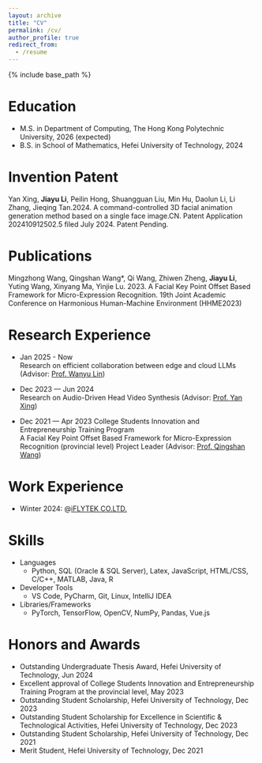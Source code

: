 ```yaml
---
layout: archive
title: "CV"
permalink: /cv/
author_profile: true
redirect_from:
  - /resume
---
```


{% include base_path %}

Education
======
* M.S. in Department of Computing, The Hong Kong Polytechnic University, 2026 (expected)
* B.S. in School of Mathematics, Hefei University of Technology, 2024

Invention Patent
======
Yan Xing, **Jiayu Li**, Peilin Hong, Shuangguan Liu, Min Hu, Daolun Li, Li Zhang, Jieqing Tan.2024. A command-controlled 3D facial animation generation method based on a single face image.CN. Patent Application 202410912502.5 filed July 2024. Patent Pending.

Publications
======
Mingzhong Wang, Qingshan Wang*, Qi Wang, Zhiwen Zheng, **Jiayu Li**, Yuting Wang, Xinyang Ma, Yinjie Lu. 2023. A Facial Key Point Offset Based Framework for Micro-Expression Recognition. 19th Joint Academic Conference on Harmonious Human-Machine Environment (HHME2023)

Research Experience
======
* Jan 2025 - Now <br>Research on efficient collaboration between edge and cloud LLMs (Advisor: [Prof. Wanyu Lin](https://wanyu-lin.github.io/))

* Dec 2023 — Jun 2024  <br>Research on Audio-Driven Head Video Synthesis (Advisor: [Prof. Yan Xing](https://maths.hfut.edu.cn/info/1029/4370.htm))

* Dec 2021 — Apr 2023  College Students Innovation and Entrepreneurship Training Program<br>A Facial Key Point Offset Based Framework for Micro-Expression Recognition (provincial level) Project Leader (Advisor: [Prof. Qingshan Wang](https://maths.hfut.edu.cn/info/1082/4819.htm))

Work Experience
======
* Winter 2024: @[iFLYTEK CO.LTD.](https://www.iflytek.com/cn/)
  
Skills
======
* Languages
  * Python, SQL (Oracle & SQL Server), Latex, JavaScript, HTML/CSS, C/C++, MATLAB, Java, R
* Developer Tools
  * VS Code, PyCharm, Git, Linux, IntelliJ IDEA
* Libraries/Frameworks
  * PyTorch, TensorFlow, OpenCV, NumPy, Pandas, Vue.js

Honors and Awards
======
*  Outstanding Undergraduate Thesis Award, Hefei University of Technology, Jun 2024
*  Excellent approval of College Students Innovation and Entrepreneurship Training Program at the provincial level, May 2023
*  Outstanding Student Scholarship, Hefei University of Technology, Dec 2023
*  Outstanding Student Scholarship for Excellence in Scientific & Technological Activities, Hefei University of Technology,  Dec 2023
*  Outstanding Student Scholarship, Hefei University of Technology, Dec 2021
*  Merit Student, Hefei University of Technology, Dec 2021
